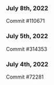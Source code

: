 ### July 8th, 2022

Commit #110671

### July 5th, 2022

Commit #314353


### July 4th, 2022

Commit #72281
